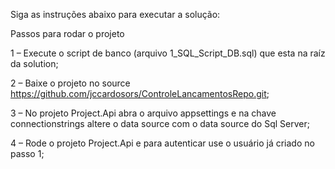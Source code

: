 Siga as instruções abaixo para executar a solução:

Passos para rodar o projeto

1 – Execute o script de banco (arquivo 1_SQL_Script_DB.sql) que esta na raíz da solution;

2 – Baixe o projeto no source https://github.com/jccardosors/ControleLancamentosRepo.git;

3 – No projeto Project.Api abra o arquivo appsettings e na chave connectionstrings altere o data source com o data source do Sql Server;

4 – Rode o projeto Project.Api e para autenticar use o usuário já criado no passo 1;
